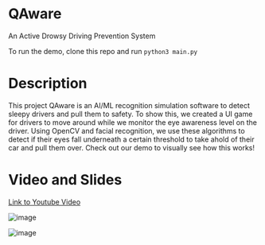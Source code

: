 # QAware
An Active Drowsy Driving Prevention System

To run the demo, clone this repo and run `python3 main.py`

# Description

This project QAware is an AI/ML recognition simulation software to detect sleepy drivers and pull them to safety. To show this, we created a UI game for drivers to move around while we monitor the eye awareness level on the driver. Using OpenCV and facial recognition, we use these algorithms to detect if their eyes fall underneath a certain threshold to take ahold of their car and pull them over. Check out our demo to visually see how this works!

# Video and Slides


[Link to Youtube Video](https://www.youtube.com/watch?v=sFfkbDG4CC0&ab_channel=AllanSun)

![image](https://user-images.githubusercontent.com/51948580/127405486-6458cf48-fa84-4a34-84de-56723a8f9f4c.png)


![image](https://user-images.githubusercontent.com/51948580/127405444-a4b49423-d85d-405d-8504-a26c588ffc3a.png)

